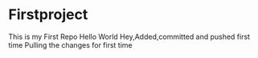 # Firstproject
This is my First Repo
Hello World
Hey,Added,committed and pushed first time
Pulling the changes for first time

